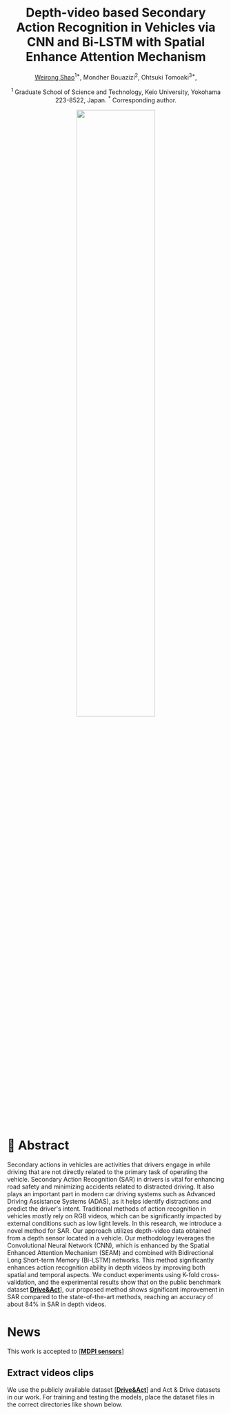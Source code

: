 <div align="center">
<h1> Depth-video based Secondary Action Recognition in Vehicles via CNN and Bi-LSTM with Spatial Enhance Attention Mechanism </h1>


[Weirong Shao](https://www.linkedin.com/in/weirong-shao-224a41155/)</a><sup><span>1*</span></sup>, 
Mondher Bouazizi</a><sup><span>2</span></sup>,
Ohtsuki Tomoaki</a><sup><span>3*</span></sup>,
</br>

<sup>1</sup> Graduate School of Science and Technology, Keio University, Yokohama 223-8522, Japan.
<sup>*</sup> Corresponding author.
<br>
<div>

<img src="images/input_example_.jpg" width=60%>

</div>
</div>

# 📎 Abstract
Secondary actions in vehicles are activities that drivers engage in while driving that are not directly related to the primary task of operating the vehicle. Secondary Action Recognition (SAR) in drivers is vital for enhancing road safety and minimizing accidents related to distracted driving. It also plays an important part in modern car driving systems such as Advanced Driving Assistance Systems (ADAS), as it helps identify distractions and predict the driver's intent. Traditional methods of action recognition in vehicles mostly rely on RGB videos, which can be significantly impacted by external conditions such as low light levels. In this research, we introduce a novel method for SAR. Our approach utilizes depth-video data obtained from a depth sensor located in a vehicle. Our methodology leverages the Convolutional Neural Network (CNN), which is enhanced by the Spatial Enhanced Attention Mechanism (SEAM) and combined with Bidirectional Long Short-term Memory (Bi-LSTM) networks. This method significantly enhances action recognition ability in depth videos by improving both spatial and temporal aspects. We conduct experiments using K-fold cross-validation, and the experimental results show that on the public benchmark dataset [**Drive&Act**](https://arxiv.org/pdf/2203.00927.pdf)], our proposed method shows significant improvement in SAR compared to the state-of-the-art methods, reaching an accuracy of about 84% in SAR in depth videos.

# News
This work is accepted to [[**MDPI sensors**](https://www.mdpi.com/1424-8220/24/20/6604)]

## Extract videos clips 
We use the publicly available dataset [[**Drive&Act**](https://arxiv.org/pdf/2203.00927.pdf)] and Act & Drive datasets in our work. For training and testing the models, place the dataset files in the correct directories like shown below.
